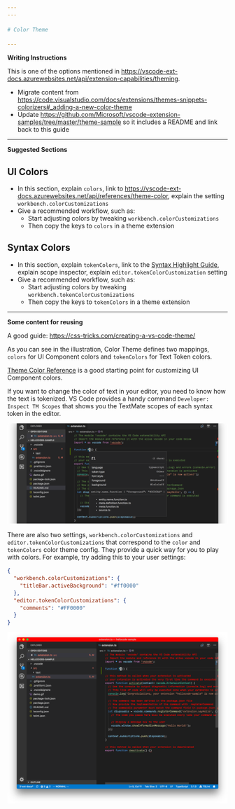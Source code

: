 ```yaml
---
---

# Color Theme

---
```

**Writing Instructions**

This is one of the options mentioned in https://vscode-ext-docs.azurewebsites.net/api/extension-capabilities/theming.

- Migrate content from https://code.visualstudio.com/docs/extensions/themes-snippets-colorizers#_adding-a-new-color-theme
- Update https://github.com/Microsoft/vscode-extension-samples/tree/master/theme-sample so it includes a README and link back to this guide

---

**Suggested Sections**

## UI Colors

- In this section, explain `colors`, link to https://vscode-ext-docs.azurewebsites.net/api/references/theme-color, explain the setting `workbench.colorCustomizations`
- Give a recommended workflow, such as:
  - Start adjusting colors by tweaking `workbench.colorCustomizations`
  - Then copy the keys to `colors` in a theme extension

## Syntax Colors

- In this section, explain `tokenColors`, link to the [Syntax Highlight Guide](https://vscode-ext-docs.azurewebsites.net/api/language-extensions/syntax-highlight-guide), explain scope inspector, explain `editor.tokenColorCustomization` setting
- Give a recommended workflow, such as:
  - Start adjusting colors by tweaking `workbench.tokenColorCustomizations`
  - Then copy the keys to `tokenColors` in a theme extension

---

**Some content for reusing**

A good guide: https://css-tricks.com/creating-a-vs-code-theme/

As you can see in the illustration, Color Theme defines two mappings, `colors` for UI Component colors and `tokenColors` for Text Token colors.

[Theme Color Reference](/api/references/theme-color) is a good starting point for customizing UI Component colors.

If you want to change the color of text in your editor, you need to know how the text is tokenized. VS Code provides a handy command `Developer: Inspect TM Scopes` that shows you the TextMate scopes of each syntax token in the editor.

![tm-inspector](./images/color-theme/tm-inspector.png)

There are also two settings, `workbench.colorCustomizations` and `editor.tokenColorCustomizations` that correspond to the `color` and `tokenColors` color theme config. They provide a quick way for you to play with colors. For example, try adding this to your user settings:

```json
{
  "workbench.colorCustomizations": {
    "titleBar.activeBackground": "#ff0000"
  },
  "editor.tokenColorCustomizations": {
    "comments": "#FF0000"
  }
}
```

![color-setting](./images/color-theme/color-setting.png)
